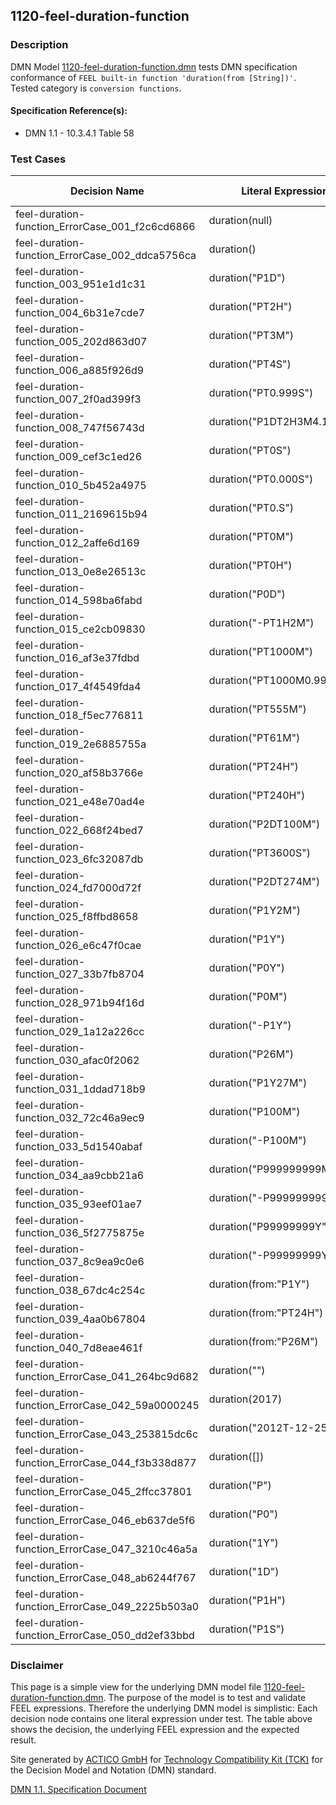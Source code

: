 1120-feel-duration-function
--------------------

### Description ###

DMN Model [1120-feel-duration-function.dmn](./1120-feel-duration-function.dmn) tests DMN specification conformance of `FEEL built-in function 'duration(from [String])'`. Tested category is `conversion functions`.

#### Specification Reference(s): ####
 * DMN 1.1 - 10.3.4.1 Table 58

### Test Cases ###

|Decision Name| Literal Expression (FEEL) | Expected Result (Expected Type)|
|-------------|-------------------------- |--------------------------------|
|feel-duration-function_ErrorCase_001_f2c6cd6866|duration(null)|null (null)|
|feel-duration-function_ErrorCase_002_ddca5756ca|duration()|null (null)|
|feel-duration-function_003_951e1d1c31|duration("P1D")|P1D (days and time duration)|
|feel-duration-function_004_6b31e7cde7|duration("PT2H")|PT2H (days and time duration)|
|feel-duration-function_005_202d863d07|duration("PT3M")|PT3M (days and time duration)|
|feel-duration-function_006_a885f926d9|duration("PT4S")|PT4S (days and time duration)|
|feel-duration-function_007_2f0ad399f3|duration("PT0.999S")|PT0.999S (days and time duration)|
|feel-duration-function_008_747f56743d|duration("P1DT2H3M4.123456789S")|P1DT2H3M4.123456789S (days and time duration)|
|feel-duration-function_009_cef3c1ed26|duration("PT0S")|PT0S (days and time duration)|
|feel-duration-function_010_5b452a4975|duration("PT0.000S")|PT0S (days and time duration)|
|feel-duration-function_011_2169615b94|duration("PT0.S")|PT0S (days and time duration)|
|feel-duration-function_012_2affe6d169|duration("PT0M")|PT0S (days and time duration)|
|feel-duration-function_013_0e8e26513c|duration("PT0H")|PT0S (days and time duration)|
|feel-duration-function_014_598ba6fabd|duration("P0D")|PT0S (days and time duration)|
|feel-duration-function_015_ce2cb09830|duration("-PT1H2M")|-PT1H2M (days and time duration)|
|feel-duration-function_016_af3e37fdbd|duration("PT1000M")|PT16H40M (days and time duration)|
|feel-duration-function_017_4f4549fda4|duration("PT1000M0.999999999S")|PT16H40M0.999999999S (days and time duration)|
|feel-duration-function_018_f5ec776811|duration("PT555M")|PT9H15M (days and time duration)|
|feel-duration-function_019_2e6885755a|duration("PT61M")|PT1H1M (days and time duration)|
|feel-duration-function_020_af58b3766e|duration("PT24H")|P1D (days and time duration)|
|feel-duration-function_021_e48e70ad4e|duration("PT240H")|P10D (days and time duration)|
|feel-duration-function_022_668f24bed7|duration("P2DT100M")|P2DT1H40M (days and time duration)|
|feel-duration-function_023_6fc32087db|duration("PT3600S")|PT1H (days and time duration)|
|feel-duration-function_024_fd7000d72f|duration("P2DT274M")|P2DT4H34M (days and time duration)|
|feel-duration-function_025_f8ffbd8658|duration("P1Y2M")|P1Y2M (years and months duration)|
|feel-duration-function_026_e6c47f0cae|duration("P1Y")|P1Y (years and months duration)|
|feel-duration-function_027_33b7fb8704|duration("P0Y")|P0M (years and months duration)|
|feel-duration-function_028_971b94f16d|duration("P0M")|P0M (years and months duration)|
|feel-duration-function_029_1a12a226cc|duration("-P1Y")|-P1Y (years and months duration)|
|feel-duration-function_030_afac0f2062|duration("P26M")|P2Y2M (years and months duration)|
|feel-duration-function_031_1ddad718b9|duration("P1Y27M")|P3Y3M (years and months duration)|
|feel-duration-function_032_72c46a9ec9|duration("P100M")|P8Y4M (years and months duration)|
|feel-duration-function_033_5d1540abaf|duration("-P100M")|-P8Y4M (years and months duration)|
|feel-duration-function_034_aa9cbb21a6|duration("P999999999M")|P83333333Y3M (years and months duration)|
|feel-duration-function_035_93eef01ae7|duration("-P999999999M")|-P83333333Y3M (years and months duration)|
|feel-duration-function_036_5f2775875e|duration("P99999999Y")|P99999999Y (years and months duration)|
|feel-duration-function_037_8c9ea9c0e6|duration("-P99999999Y")|-P99999999Y (years and months duration)|
|feel-duration-function_038_67dc4c254c|duration(from:"P1Y")|P1Y (years and months duration)|
|feel-duration-function_039_4aa0b67804|duration(from:"PT24H")|P1D (days and time duration)|
|feel-duration-function_040_7d8eae461f|duration(from:"P26M")|P2Y2M (years and months duration)|
|feel-duration-function_ErrorCase_041_264bc9d682|duration("")|null (null)|
|feel-duration-function_ErrorCase_042_59a0000245|duration(2017)|null (null)|
|feel-duration-function_ErrorCase_043_253815dc6c|duration("2012T-12-2511:00:00Z")|null (null)|
|feel-duration-function_ErrorCase_044_f3b338d877|duration([])|null (null)|
|feel-duration-function_ErrorCase_045_2ffcc37801|duration("P")|null (null)|
|feel-duration-function_ErrorCase_046_eb637de5f6|duration("P0")|null (null)|
|feel-duration-function_ErrorCase_047_3210c46a5a|duration("1Y")|null (null)|
|feel-duration-function_ErrorCase_048_ab6244f767|duration("1D")|null (null)|
|feel-duration-function_ErrorCase_049_2225b503a0|duration("P1H")|null (null)|
|feel-duration-function_ErrorCase_050_dd2ef33bbd|duration("P1S")|null (null)|

         

### Disclaimer ###
This page is a simple view for the underlying DMN model file [1120-feel-duration-function.dmn](./1120-feel-duration-function.dmn).
The purpose of the model is to test and validate FEEL expressions. Therefore the underlying DMN model is simplistic:
Each decision node contains one literal expression under test. The table above shows the decision, the underlying FEEL expression and the expected result.

Site generated by [ACTICO GmbH](https://actico.com) for [Technology Compatibility Kit (TCK)](https://dmn-tck.github.io/tck/) for the Decision Model and Notation (DMN) standard.

[DMN 1.1. Specification Document](http://www.omg.org/spec/DMN/1.1/) 
  